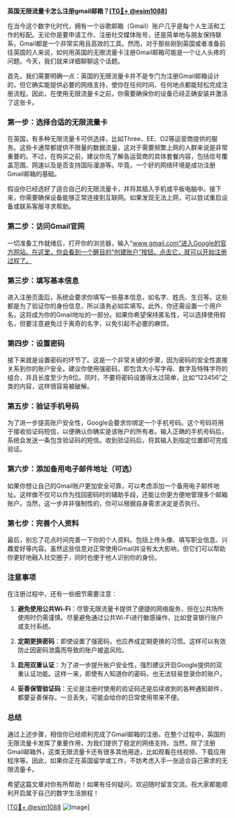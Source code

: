 **英国无限流量卡怎么注册gmail邮箱？[[TG💪+ @esim1088](https://t.me/s/esim1088)]**

在当今这个数字化时代，拥有一个谷歌邮箱（Gmail）账户几乎是每个人生活和工作的标配。无论你是要申请工作、注册社交媒体账号，还是简单地与朋友保持联系，Gmail都是一个非常实用且高效的工具。然而，对于那些刚到英国或者准备前往英国的人来说，如何用英国的无限流量卡注册Gmail邮箱可能是一个让人头疼的问题。今天，我们就来详细聊聊这个话题。

首先，我们需要明确一点：英国的无限流量卡并不是专门为注册Gmail邮箱设计的，但它确实能提供必要的网络支持，使你在任何时间、任何地点都能轻松完成注册流程。因此，在使用无限流量卡之前，你需要确保你的设备已经正确安装并激活了这张卡。

### **第一步：选择合适的无限流量卡**

在英国，有多种无限流量卡可供选择，比如Three、EE、O2等运营商提供的服务。这些卡通常都提供不限量的数据流量，这对于需要频繁上网的人群来说是非常重要的。不过，在购买之前，建议你先了解各运营商的具体套餐内容，包括信号覆盖范围、网速以及是否支持国际漫游等。毕竟，一个好的网络环境是成功注册Gmail邮箱的基础。

假设你已经选好了适合自己的无限流量卡，并将其插入手机或平板电脑中。接下来，你需要确保设备能够正常连接到互联网。如果发现无法上网，可以尝试重启设备或联系客服寻求帮助。

### **第二步：访问Gmail官网**

一切准备工作就绪后，打开你的浏览器，输入“www.gmail.com”进入Google的官方网站。在这里，你会看到一个醒目的“创建账户”按钮。点击它，就可以开始注册过程了。

### **第三步：填写基本信息**

进入注册页面后，系统会要求你填写一些基本信息，如名字、姓氏、生日等。这些都是为了验证你的身份信息，所以请务必如实填写。此外，你还需设置一个用户名，这将成为你的Gmail地址的一部分。如果你希望保持匿名性，可以选择使用假名，但要注意避免过于离奇的名字，以免引起不必要的麻烦。

### **第四步：设置密码**

接下来就是设置密码的环节了。这是一个非常关键的步骤，因为密码的安全性直接关系到你的账户安全。建议你使用强密码，即包含大小写字母、数字及特殊字符的组合，并且长度至少为8位。同时，不要将密码设置得太过简单，比如“123456”之类的内容，这样很容易被破解。

### **第五步：验证手机号码**

为了进一步提高账户安全性，Google会要求你绑定一个手机号码。这个号码将用于接收验证码短信，以便确认你确实是该账户的所有者。输入正确的手机号码后，系统会发送一条包含验证码的短信。收到验证码后，将其输入到指定位置即可完成验证。

### **第六步：添加备用电子邮件地址（可选）**

如果你想让自己的Gmail账户更加安全可靠，可以考虑添加一个备用电子邮件地址。这样做不仅可以作为找回密码时的辅助手段，还能让你更方便地管理多个邮箱账户。当然，这一步并非强制性的，你可以根据自身需求决定是否执行。

### **第七步：完善个人资料**

最后，别忘了花点时间完善一下你的个人资料。包括上传头像、填写职业信息、兴趣爱好等内容。虽然这些信息对正常使用Gmail并没有太大影响，但它们可以帮助你更好地融入社交圈子，同时也便于他人识别你的身份。

### **注意事项**

在注册过程中，还有一些细节需要注意：

1. **避免使用公共Wi-Fi**：尽管无限流量卡提供了便捷的网络服务，但在公共场所使用时仍需谨慎。尽量避免通过公共Wi-Fi进行敏感操作，比如登录银行账户或支付系统。
   
2. **定期更换密码**：即使设置了强密码，也应养成定期更换的习惯。这样可以有效防止因密码泄露而导致的账户被盗风险。

3. **启用双重认证**：为了进一步提升账户安全性，强烈建议开启Google提供的双重认证功能。这样一来，即使有人知道你的密码，也无法轻易登录你的账户。

4. **妥善保管验证码**：无论是注册时使用的验证码还是后续收到的各种通知邮件，都要妥善保存。一旦丢失，可能会给你的日常使用带来不便。

### **总结**

通过上述步骤，相信你已经顺利完成了Gmail邮箱的注册。在整个过程中，英国的无限流量卡发挥了重要作用，为我们提供了稳定的网络支持。当然，除了注册Gmail邮箱外，这类无限流量卡还有很多其他用途，比如观看在线视频、下载应用程序等。因此，如果你正在英国留学或工作，不妨考虑入手一张适合自己需求的无限流量卡。

希望这篇文章对你有所帮助！如果有任何疑问，欢迎随时留言交流。祝大家都能顺利开启属于自己的数字生活旅程！

[[TG💪+ @esim1088](https://t.me/s/esim1088) ![Image](https://i.postimg.cc/4NQfJmqS/Snipaste-2025-05-13-00-14-12.png)]